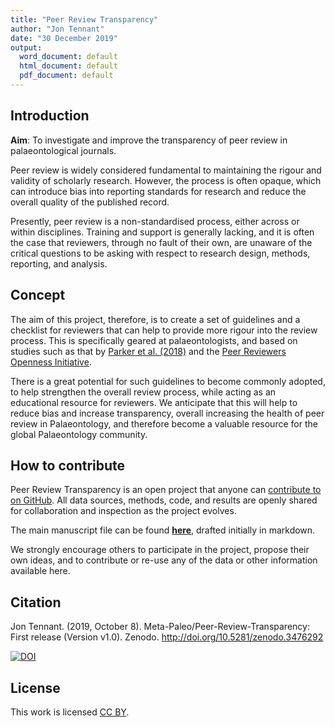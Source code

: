```yaml
---
title: "Peer Review Transparency"
author: "Jon Tennant"
date: "30 December 2019"
output:
  word_document: default
  html_document: default
  pdf_document: default
---
```


## Introduction

**Aim**: To investigate and improve the transparency of peer review in palaeontological journals.

Peer review is widely considered fundamental to maintaining the rigour and validity of scholarly research. However, the process is often opaque, which can introduce bias into reporting standards for research and reduce the overall quality of the published record.

Presently, peer review is a non-standardised process, either across or within disciplines. Training and support is generally lacking, and it is often the case that reviewers, through no fault of their own, are unaware of the critical questions to be asking with respect to research design, methods, reporting, and analysis.

## Concept

The aim of this project, therefore, is to create a set of guidelines and a checklist for reviewers that can help to provide more rigour into the review process. This is specifically geared at palaeontologists, and based on studies such as that by [Parker et al. (2018)](https://github.com/Meta-Paleo/Peer-Review-Transparency/blob/master/Key%20papers/Parker%20et%20al.%202018%20-%20Empowering%20peer%20reviewers%20with%20a%20checklist%20to%20improve%20transparency.pdf) and the [Peer Reviewers Openness Initiative](https://github.com/Meta-Paleo/Peer-Review-Transparency/blob/master/Key%20papers/Morey%20et%20al.%202018%20-%20The%20Peer%20Reviewers'%20Openness%20Initiative.%20incentivizing%20open%20research%20practices%20through%20peer%20review.pdf).

There is a great potential for such guidelines to become commonly adopted, to help strengthen the overall review process, while acting as an educational resource for reviewers. We anticipate that this will help to reduce bias and increase transparency, overall increasing the health of peer review in Palaeontology, and therefore become a valuable resource for the global Palaeontology community.

## How to contribute

Peer Review Transparency is an open project that anyone can [contribute to on GitHub](CONTRIBUTING.md). All data sources, methods, code, and results are openly shared for collaboration and inspection as the project evolves.

The main manuscript file can be found [**here**](manuscript.md), drafted initially in markdown.

We strongly encourage others to participate in the project, propose their own ideas, and to contribute or re-use any of the data or other information available here.

## Citation

Jon Tennant. (2019, October 8). Meta-Paleo/Peer-Review-Transparency: First release (Version v1.0). Zenodo. http://doi.org/10.5281/zenodo.3476292

<a href="https://doi.org/10.5281/zenodo.3476292"><img src="https://zenodo.org/badge/DOI/10.5281/zenodo.3476292.svg" alt="DOI"></a>

## License

This work is licensed [CC BY](LICENSE.md).
